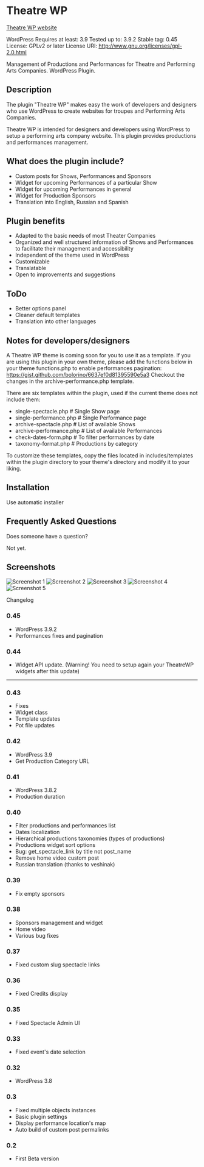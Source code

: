 Theatre WP
==========
[Theatre WP website](http://www.bolorino.net/theatre-wp/)

WordPress
Requires at least: 3.9
Tested up to: 3.9.2
Stable tag: 0.45
License: GPLv2 or later
License URI: http://www.gnu.org/licenses/gpl-2.0.html

Management of Productions and Performances for Theatre and Performing Arts Companies. WordPress Plugin.

Description
-----------
The plugin "Theatre WP" makes easy the work of developers and designers who use WordPress to create websites for troupes and Performing Arts Companies.

Theatre WP is intended for designers and developers using WordPress to setup a performing arts company website.
This plugin provides productions and performances management.

What does the plugin include?
-----------------------------
* Custom posts for Shows, Performances and Sponsors
* Widget for upcoming Performances of a particular Show
* Widget for upcoming Performances in general
* Widget for Production Sponsors
* Translation into English, Russian and Spanish

Plugin benefits
------------------------
* Adapted to the basic needs of most Theater Companies
* Organized and well structured information of Shows and Performances to facilitate their management and accessibility
* Independent of the theme used in WordPress
* Customizable
* Translatable
* Open to improvements and suggestions

ToDo
--------------
* Better options panel
* Cleaner default templates
* Translation into other languages

Notes for developers/designers
------------------------------
A Theatre WP theme is coming soon for you to use it as a template. If you are using this plugin in your own theme, please add the functions below in your theme functions.php to enable performances pagination:
https://gist.github.com/bolorino/6637ef0d81395590e5a3
Checkout the changes in the archive-performance.php template.

There are six templates within the plugin, used if the current theme does not include them:

* single-spectacle.php # Single Show page
* single-performance.php # Single Performance page
* archive-spectacle.php # List of available Shows
* archive-performance.php # List of available Performances
* check-dates-form.php # To filter performances by date
* taxonomy-format.php # Productions by category

To customize these templates, copy the files located in includes/templates within the plugin directory to your theme's directory and modify it to your liking.

Installation
------------
Use automatic installer

Frequently Asked Questions
--------------------------
Does someone have a question?

Not yet.

Screenshots
-----------
![Screenshot 1](/assets/screenshot-1.png "Design using Theatre WP Plugin")
![Screenshot 2](/assets/screenshot-2.png "Edit Show")
![Screenshot 3](/assets/screenshot-3.png "Edit Performance")
![Screenshot 4](/assets/screenshot-4.png "Types of Production")
![Screenshot 5](/assets/screenshot-5.png "Productions")

Changelog
### 0.45
* WordPress 3.9.2
* Performances fixes and pagination

### 0.44
* Widget API update. (Warning! You need to setup again your TheatreWP widgets after this update)

---------
### 0.43
* Fixes
* Widget class
* Template updates
* Pot file updates

### 0.42
* WordPress 3.9
* Get Production Category URL

### 0.41
* WordPress 3.8.2
* Production duration

### 0.40
* Filter productions and performances list
* Dates localization
* Hierarchical productions taxonomies (types of productions)
* Productions widget sort options
* Bug: get_spectacle_link by title not post_name
* Remove home video custom post
* Russian translation (thanks to veshinak)

### 0.39
* Fix empty sponsors

### 0.38
* Sponsors management and widget
* Home video
* Various bug fixes

### 0.37
* Fixed custom slug spectacle links

### 0.36
* Fixed Credits display

### 0.35
* Fixed Spectacle Admin UI

### 0.33
* Fixed event's date selection

### 0.32
* WordPress 3.8

### 0.3
* Fixed multiple objects instances
* Basic plugin settings
* Display performance location's map
* Auto build of custom post permalinks

### 0.2
* First Beta version
